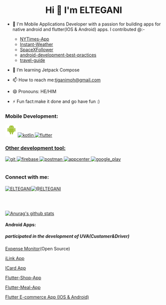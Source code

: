 <h1 align="center">Hi 👋 I'm ELTEGANI</h1>

- 🔭 I'm Mobile Applications Developer with a passion for building apps for native android and flutter(IOS & Android) apps. I contributed @:-
  - [NYTimes-App](https://github.com/TheCodeMonks/NYTimes-App)
  - [Instant-Weather](https://github.com/mayokunadeniyi/Instant-Weather/pull/27)
  - [SpaceXFollower](https://github.com/OMIsie11/SpaceXFollower)
  - [android-development-best-practices](https://github.com/niharika2810/android-development-best-practices)
  - [travel-guide](https://github.com/zero-to-mastery/travel-guide) 

- 🌱 I’m learning Jetpack Compose
- 📫 How to reach me:tiganimoh@gmail.com
- 😄 Pronouns: HE/HIM
- ⚡ Fun fact:make it done and go have fun :)

<h3 align="left">Mobile Development:</h3>
</a> <a href="https://developer.android.com" target="_blank"> <img src="https://raw.githubusercontent.com/devicons/devicon/master/icons/android/android-original-wordmark.svg" alt="android" width="40" height="40"/></a><a href="https://kotlinlang.org/" target="_blank"><img src="https://www.vectorlogo.zone/logos/kotlinlang/kotlinlang-icon.svg" alt="kotlin" width="40" height="40"/> </a>
<a href="https://flutter.dev/" target="_blank"> <img src="https://www.vectorlogo.zone/logos/flutterio/flutterio-icon.svg" alt="flutter" width="40" height="40"/>
  
<h3 align="left">Other development tool:</h3>
</a><a href="https://git-scm.com/" target="_blank"> <img src="https://www.vectorlogo.zone/logos/git-scm/git-scm-icon.svg" alt="git" width="40" height="40"/> </a><a href="https://firebase.google.com/" target="_blank"> <img src="https://www.vectorlogo.zone/logos/firebase/firebase-icon.svg" alt="firebase" width="40" height="40"/></a><a href="https://nextjs.org/" target="_blank"> <a href="https://postman.com" target="_blank"> <img src="https://www.vectorlogo.zone/logos/getpostman/getpostman-icon.svg" alt="postman" width="40" height="40"/><a href="https://appcenter.ms/" target="_blank"> <img src="https://www.vectorlogo.zone/logos/appcenterms/appcenterms-tile.svg" alt="appcenter" width="40" height="40"/></a><a href="https://play.google.com/store" target="_blank"> <img src="https://www.vectorlogo.zone/logos/google_play/google_play-icon.svg" alt="google_play" width="40" height="40"/></a>
<br>
<br>

<h3 align="left">Connect with me:</h3>
<p align="left">
  
<a href="https://www.linkedin.com/in/ELTEGANI/" target="blank"><img align="center" src="https://cdn.jsdelivr.net/npm/simple-icons@3.0.1/icons/linkedin.svg" alt="ELTEGANI" height="30" width="40" /></a><a href="https://stackoverflow.com/users/9130109/el-tegani-mohamed-hammad-gabir?tab=profile" target="blank"><img align="center" src="https://cdn.jsdelivr.net/npm/simple-icons@3.0.1/icons/stackoverflow.svg" alt="@ELTEGANI" height="30" width="40" /></a>
</p>
 <br>
 <br>
  
[![Anurag's github stats](https://github-readme-stats.vercel.app/api?username=ELTEGANI&count_private=true&show_icons=true&theme=buefy)](https://github.com/anuraghazra/github-readme-stats)
<br>

#### Android Apps:
##### participated in the development of UVA(Customer&Driver)    
[Expense Monitor](https://play.google.com/store/apps/details?id=com.monitoryourexpenses.expenses)(Open Source)

[iLink App](https://play.google.com/store/apps/details?id=com.nano_tech.i_link)

[ICard App](https://play.google.com/store/apps/details?id=com.madret.net.IC)

[Flutter-Shop-App](https://github.com/ELTEGANI/Flutter-Shop-App)
  
[Flutter-Meal-App](https://github.com/ELTEGANI/Flutter-Meal-App)  
  
[Flutter E-commerce App (IOS & Android)](https://github.com/ELTEGANI/E-Commerce-Flutter-App-IOS-Android)  
